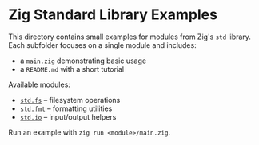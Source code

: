 # Zig Standard Library Examples

This directory contains small examples for modules from Zig's `std` library.
Each subfolder focuses on a single module and includes:

- a `main.zig` demonstrating basic usage
- a `README.md` with a short tutorial

Available modules:
- [`std.fs`](fs/) – filesystem operations
- [`std.fmt`](fmt/) – formatting utilities
- [`std.io`](io/) – input/output helpers

Run an example with `zig run <module>/main.zig`.
